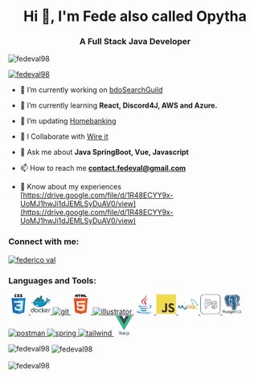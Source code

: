 <h1 align="center">Hi 👋, I'm Fede also called Opytha</h1>
<h3 align="center">A Full Stack Java Developer</h3>

<p align="left"> <img src="https://komarev.com/ghpvc/?username=fedeval98&label=Profile%20views&color=0e75b6&style=flat" alt="fedeval98" /> </p>

<p align="left"> <a href="https://github.com/ryo-ma/github-profile-trophy"><img src="https://github-profile-trophy.vercel.app/?username=fedeval98" alt="fedeval98" /></a> </p>

- 🔭 I’m currently working on [bdoSearchGuild](https://github.com/fedeval98/bdoSearchGuild)

- 🌱 I’m currently learning **React, Discord4J, AWS and Azure.**

- 👯 I’m updating [Homebanking](https://github.com/fedeval98/Homebanking)

- 🤝 I Collaborate with [Wire it](https://github.com/DRamosCastro-13/challenge_grupal2)

- 💬 Ask me about **Java SpringBoot, Vue, Javascript**

- 📫 How to reach me **contact.fedeval@gmail.com**

- 📄 Know about my experiences [https://drive.google.com/file/d/1R48ECYY9x-UoMJ1hwJi1dJEMLSyDuAV0/view](https://drive.google.com/file/d/1R48ECYY9x-UoMJ1hwJi1dJEMLSyDuAV0/view)

<h3 align="left">Connect with me:</h3>
<p align="left">
<a href="https://linkedin.com/in/federico val" target="blank"><img align="center" src="https://raw.githubusercontent.com/rahuldkjain/github-profile-readme-generator/master/src/images/icons/Social/linked-in-alt.svg" alt="federico val" height="30" width="40" /></a>
</p>

<h3 align="left">Languages and Tools:</h3>
<p align="left"> <a href="https://www.w3schools.com/css/" target="_blank" rel="noreferrer"> <img src="https://raw.githubusercontent.com/devicons/devicon/master/icons/css3/css3-original-wordmark.svg" alt="css3" width="40" height="40"/> </a> <a href="https://www.docker.com/" target="_blank" rel="noreferrer"> <img src="https://raw.githubusercontent.com/devicons/devicon/master/icons/docker/docker-original-wordmark.svg" alt="docker" width="40" height="40"/> </a> <a href="https://git-scm.com/" target="_blank" rel="noreferrer"> <img src="https://www.vectorlogo.zone/logos/git-scm/git-scm-icon.svg" alt="git" width="40" height="40"/> </a> <a href="https://www.w3.org/html/" target="_blank" rel="noreferrer"> <img src="https://raw.githubusercontent.com/devicons/devicon/master/icons/html5/html5-original-wordmark.svg" alt="html5" width="40" height="40"/> </a> <a href="https://www.adobe.com/in/products/illustrator.html" target="_blank" rel="noreferrer"> <img src="https://www.vectorlogo.zone/logos/adobe_illustrator/adobe_illustrator-icon.svg" alt="illustrator" width="40" height="40"/> </a> <a href="https://www.java.com" target="_blank" rel="noreferrer"> <img src="https://raw.githubusercontent.com/devicons/devicon/master/icons/java/java-original.svg" alt="java" width="40" height="40"/> </a> <a href="https://developer.mozilla.org/en-US/docs/Web/JavaScript" target="_blank" rel="noreferrer"> <img src="https://raw.githubusercontent.com/devicons/devicon/master/icons/javascript/javascript-original.svg" alt="javascript" width="40" height="40"/> </a> <a href="https://www.mysql.com/" target="_blank" rel="noreferrer"> <img src="https://raw.githubusercontent.com/devicons/devicon/master/icons/mysql/mysql-original-wordmark.svg" alt="mysql" width="40" height="40"/> </a> <a href="https://www.photoshop.com/en" target="_blank" rel="noreferrer"> <img src="https://raw.githubusercontent.com/devicons/devicon/master/icons/photoshop/photoshop-line.svg" alt="photoshop" width="40" height="40"/> </a> <a href="https://www.postgresql.org" target="_blank" rel="noreferrer"> <img src="https://raw.githubusercontent.com/devicons/devicon/master/icons/postgresql/postgresql-original-wordmark.svg" alt="postgresql" width="40" height="40"/> </a> <a href="https://postman.com" target="_blank" rel="noreferrer"> <img src="https://www.vectorlogo.zone/logos/getpostman/getpostman-icon.svg" alt="postman" width="40" height="40"/> </a> <a href="https://spring.io/" target="_blank" rel="noreferrer"> <img src="https://www.vectorlogo.zone/logos/springio/springio-icon.svg" alt="spring" width="40" height="40"/> </a> <a href="https://tailwindcss.com/" target="_blank" rel="noreferrer"> <img src="https://www.vectorlogo.zone/logos/tailwindcss/tailwindcss-icon.svg" alt="tailwind" width="40" height="40"/> </a> <a href="https://vuejs.org/" target="_blank" rel="noreferrer"> <img src="https://raw.githubusercontent.com/devicons/devicon/master/icons/vuejs/vuejs-original-wordmark.svg" alt="vuejs" width="40" height="40"/> </a> </p>

<p><img align="left" src="https://github-readme-stats.vercel.app/api/top-langs?username=fedeval98&show_icons=true&locale=en&layout=compact" alt="fedeval98" /></p>

<p>&nbsp;<img align="center" src="https://github-readme-stats.vercel.app/api?username=fedeval98&show_icons=true&locale=en" alt="fedeval98" /></p>

<p><img align="center" src="https://github-readme-streak-stats.herokuapp.com/?user=fedeval98&" alt="fedeval98" /></p>
